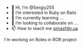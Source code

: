 - 👋 Hi, I’m @Sergiy255
- 👀 I’m interested in Ruby on Rails
- 🌱 I’m currently learning ...
- 💞️ I’m looking to collaborate on ...
- 📫 How to reach me simasf@i.ua

<!---
Sergiy255/Sergiy255 is a ✨ special ✨ repository because its `README.md` (this file) appears on your GitHub profile.
You can click the Preview link to take a look at your changes.
--->
I'm working on Roles in ROR project
